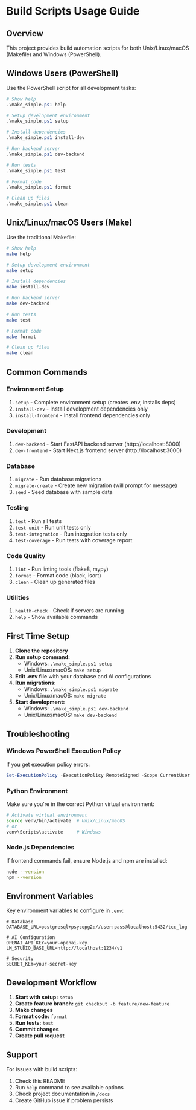 # Build Scripts Usage Guide

## Overview
This project provides build automation scripts for both Unix/Linux/macOS (Makefile) and Windows (PowerShell).

## Windows Users (PowerShell)

Use the PowerShell script for all development tasks:

```powershell
# Show help
.\make_simple.ps1 help

# Setup development environment
.\make_simple.ps1 setup

# Install dependencies
.\make_simple.ps1 install-dev

# Run backend server
.\make_simple.ps1 dev-backend

# Run tests
.\make_simple.ps1 test

# Format code
.\make_simple.ps1 format

# Clean up files
.\make_simple.ps1 clean
```

## Unix/Linux/macOS Users (Make)

Use the traditional Makefile:

```bash
# Show help
make help

# Setup development environment  
make setup

# Install dependencies
make install-dev

# Run backend server
make dev-backend

# Run tests
make test

# Format code
make format

# Clean up files
make clean
```

## Common Commands

### Environment Setup
1. `setup` - Complete environment setup (creates .env, installs deps)
2. `install-dev` - Install development dependencies only
3. `install-frontend` - Install frontend dependencies only

### Development
1. `dev-backend` - Start FastAPI backend server (http://localhost:8000)
2. `dev-frontend` - Start Next.js frontend server (http://localhost:3000)

### Database
1. `migrate` - Run database migrations
2. `migrate-create` - Create new migration (will prompt for message)
3. `seed` - Seed database with sample data

### Testing
1. `test` - Run all tests
2. `test-unit` - Run unit tests only
3. `test-integration` - Run integration tests only
4. `test-coverage` - Run tests with coverage report

### Code Quality
1. `lint` - Run linting tools (flake8, mypy)
2. `format` - Format code (black, isort)
3. `clean` - Clean up generated files

### Utilities
1. `health-check` - Check if servers are running
2. `help` - Show available commands

## First Time Setup

1. **Clone the repository**
2. **Run setup command:**
   - Windows: `.\make_simple.ps1 setup`
   - Unix/Linux/macOS: `make setup`
3. **Edit .env file** with your database and AI configurations
4. **Run migrations:** 
   - Windows: `.\make_simple.ps1 migrate`
   - Unix/Linux/macOS: `make migrate`
5. **Start development:**
   - Windows: `.\make_simple.ps1 dev-backend`
   - Unix/Linux/macOS: `make dev-backend`

## Troubleshooting

### Windows PowerShell Execution Policy
If you get execution policy errors:
```powershell
Set-ExecutionPolicy -ExecutionPolicy RemoteSigned -Scope CurrentUser
```

### Python Environment
Make sure you're in the correct Python virtual environment:
```bash
# Activate virtual environment
source venv/bin/activate  # Unix/Linux/macOS
# or
venv\Scripts\activate     # Windows
```

### Node.js Dependencies
If frontend commands fail, ensure Node.js and npm are installed:
```bash
node --version
npm --version
```

## Environment Variables

Key environment variables to configure in `.env`:

```env
# Database
DATABASE_URL=postgresql+psycopg2://user:pass@localhost:5432/tcc_log

# AI Configuration  
OPENAI_API_KEY=your-openai-key
LM_STUDIO_BASE_URL=http://localhost:1234/v1

# Security
SECRET_KEY=your-secret-key
```

## Development Workflow

1. **Start with setup:** `setup`
2. **Create feature branch:** `git checkout -b feature/new-feature`
3. **Make changes**
4. **Format code:** `format`
5. **Run tests:** `test`
6. **Commit changes**
7. **Create pull request**

## Support

For issues with build scripts:
1. Check this README
2. Run `help` command to see available options
3. Check project documentation in `/docs`
4. Create GitHub issue if problem persists
